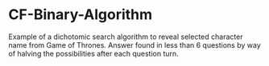 CF-Binary-Algorithm
===================
Example of a dichotomic search algorithm to reveal selected character name from Game of Thrones. Answer found in less than 6 questions by way of halving the possibilities after each question turn. 

